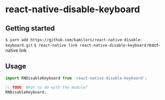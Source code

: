 
# react-native-disable-keyboard

## Getting started

`$ yarn add https://github.com/kamilors/react-native-disable-keyboard.git`
`$ react-native link react-native-disable-keyboard`
react-native link

## Usage
```javascript
import RNDisableKeyboard from 'react-native-disable-keyboard';

// TODO: What to do with the module?
RNDisableKeyboard;
```
  
